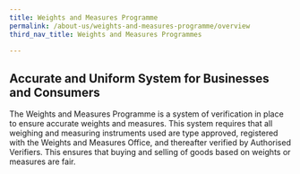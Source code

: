 ```yaml
---
title: Weights and Measures Programme
permalink: /about-us/weights-and-measures-programme/overview
third_nav_title: Weights and Measures Programmes

---
```


## Accurate and Uniform System for Businesses and Consumers
The Weights and Measures Programme is a system of verification in place to ensure accurate weights and measures. This system requires that all weighing and measuring instruments used are type approved, registered with the Weights and Measures Office, and thereafter verified by Authorised Verifiers. This ensures that buying and selling of goods based on weights or measures are fair.
